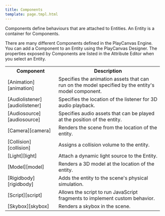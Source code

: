 ```yaml
---
title: Components
template: page.tmpl.html
---
```


Components define behaviours that are attached to Entities. An Entity is a container for Components.

There are many different Components defined in the PlayCanvas Engine. You can add a Component to an Entity using the PlayCanvas Designer. The properties exposed by Components are listed in the Attribute Editor when you select an Entity.

<table class="table table-striped">
    <tbody>
        <tr>
            <th>Component</th>
            <th>Description</th>
        </tr>
    <tr>
        <td>[Animation][animation]</td>
        <td>Specifies the animation assets that can run on the model specified by the entity's model component.</td>
    </tr>
    <tr>
        <td>[Audiolistener][audiolistener]</td>
        <td>Specifies the location of the listener for 3D audio playback.</td>
    </tr>
    <tr>
        <td>[Audiosource][audiosource]</td>
        <td>Specifies audio assets that can be played at the position of the entity.</td>
    </tr>
    <tr>
        <td>[Camera][camera]</td>
        <td>Renders the scene from the location of the entity.</td>
    </tr>
    <tr>
        <td>[Collision][collision]</td>
        <td>Assigns a collision volume to the entity.</td>
    </tr>
    <tr>
        <td>[Light][light]</td>
        <td>Attach a dynamic light source to the Entity.</td>
    </tr>
    <tr>
        <td>[Model][model]</td>
        <td>Renders a 3D model at the location of the entity.</td>
    </tr>
    <tr>
        <td>[Rigidbody][rigidbody]</td>
        <td>Adds the entity to the scene's physical simulation.</td>
    </tr>
    <tr>
        <td>[Script][script]</td>
        <td>Allows the script to run JavaScript fragments to implement custom behavior.</td>
    </tr>
    <tr>
        <td>[Skybox][skybox]</td>
        <td>Renders a skybox in the scene.</td>
    </tr>
</tbody></table>

[animation]: /user-manual/packs/entities/components/animation
[audiolistener]: /user-manual/packs/entities/components/audiolistener
[audiosource]: /user-manual/packs/entities/components/audiosource
[camera]: /user-manual/packs/entities/components/camera
[collision]: /user-manual/packs/entities/components/collision
[light]: /user-manual/packs/entities/components/light
[model]: /user-manual/packs/entities/components/model
[rigidbody]: /user-manual/packs/entities/components/rigidbody
[script]: /user-manual/packs/entities/components/script
[skybox]: /user-manual/packs/entities/components/skybox
